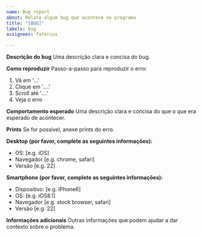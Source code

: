 ```yaml
---
name: Bug report
about: Relate algum bug que acontece no programa
title: "[BUG]"
labels: bug
assignees: fatorius

---
```


**Descrição do bug**
Uma descrição clara e concisa do bug.

**Como reproduzir**
Passo-a-passo para reproduzir o erro:
1. Vá em '...'
2. Clique em '....'
3. Scroll até '....'
4. Veja o erro

**Comportamento esperado**
Uma descrição clara e concisa do que o que era esperado de acontecer.

**Prints**
Se for possível, anexe prints do erro.

**Desktop (por favor, complete as seguintes informações):**
 - OS: [e.g. iOS]
 - Navegador [e.g. chrome, safari]
 - Versão [e.g. 22]

**Smartphone (por favor, complete as seguintes informações):**
 - Dispositivo: [e.g. iPhone6]
 - OS: [e.g. iOS8.1]
 - Navegador [e.g. stock browser, safari]
 - Versão [e.g. 22]

**Informações adicionais**
Outras informações que podem ajudar a dar contexto sobre o problema.
